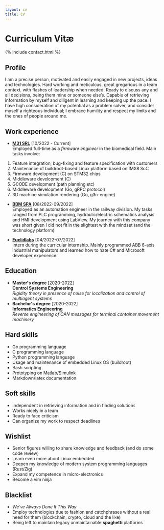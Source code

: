 ```yaml
---
layout: cv
title: CV
---
```


# Curriculum Vitæ
{% include contact.html %}

## Profile
I am a precise person, motivated and easily engaged in new projects, ideas and technologies.
Hard working and meticulous, great gregarious in a team context, with flashes of
leadership when needed.
Ready to discuss any and all decisions, being them mine or someone else’s.
Capable of retrieving information by myself and diligent in learning and keeping up the
pace.
I have high consideration of my potential as a problem solver, and consider myself a
righteous individual; I embrace humility and respect my limits and the ones of people
around me.
## Work experience

* [**M31 SRL**](https://www.m31.com/) [10/2022 - Current]  
Employed full-time as a _firmware engineer_ in the biomedical field. Main tasks involve:
1. Feature integration, bug-fixing and feature specification with customers
2. Maintenance of buildroot-based Linux platform based on IMX8 SoC
3. Firmware development (C) on STM32 chips
4. Middleware development (C)
5. GCODE development (path planning etc)
6. Middleware development (Go, gRPC protocol)
7. 3D machine simulation rendering (Go, g3n-engine)  

* [**BBM SPA**](https://www.bbm-railway.com/) [08/2022-09/2022]  
Employed as an automation engineer in the railway division. My tasks ranged from PLC programming, hydraulic/electric schematics analysis and HMI development using LabView. My journey with this company was short given I did not fit in the slightest with the mindset (and the technology platform)

* [**Euclidlabs**](https://www.euclidlabs.it/) [04/2022-07/2022]  
Intern during the curricular internship.
Mainly programmed ABB 6-axis industrial manipulators and learned how to hate C# and Microsoft developer experience.

## Education
* **Master's degree** [2020-2022]  
**Control Systems Engineering**  
_Rigidity theory in presence of noise for localization and control of multiagent systems_
* **Bachelor's degree** [2020-2022]  
**Informatics Engineering**  
_Reverse engineering of CAN messages for terminal container movement machinery_

## Hard skills
* Go programming language
* C programming language
* Python programming language
* Usage and maintenance of embedded Linux OS (buildroot)
* Bash scripting
* Prototyping on Matlab/Simulink
* Markdown/latex documentation

## Soft skills
* Independent in retrieving information and in finding solutions
* Works nicely in a team
* Ready to face criticism
* Can organize my work to respect deadlines

## Wishlist
* Senior figures willing to share knowledge and feedback (and do some code review)
* Learn even more about Linux embedded
* Deepen my knowledge of modern system programming languages (Rust/Zig)
* Expand my competence in micro-electronics
* Become a vim ninja

## Blacklist
* _We've Always Done It This Way_
* Employ technologies due to fashion and catchphrases without a real need for them (blockchain, crypto, cloud and the like)
* Being left to maintain legacy unmaintainable __spaghetti__ platforms
